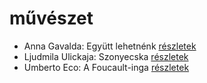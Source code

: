 # művészet

- Anna Gavalda: Együtt lehetnénk [részletek](_details/%7Bopf.creator%7D.md#id_1306)
- Ljudmila Ulickaja: Szonyecska [részletek](_details/%7Bopf.creator%7D.md#id_1289)
- Umberto Eco: A Foucault-inga [részletek](_details/%7Bopf.creator%7D.md#id_1024)